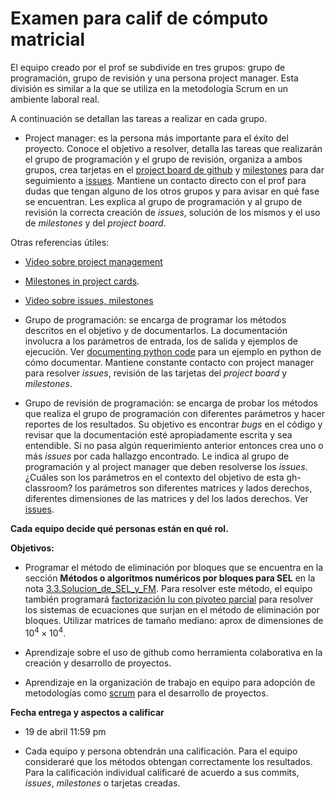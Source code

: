 # Examen para calif de cómputo matricial

El equipo creado por el prof se subdivide en tres grupos: grupo de programación, grupo de revisión y una persona project manager. Esta división es similar a la que se utiliza en la metodología Scrum en un ambiente laboral real.


A continuación se detallan las tareas a realizar en cada grupo.

* Project manager: es la persona más importante para el éxito del proyecto. Conoce el objetivo a resolver, detalla las tareas que realizarán el grupo de programación y el grupo de revisión, organiza a ambos grupos, crea tarjetas en el [project board de github](https://help.github.com/en/github/managing-your-work-on-github/creating-a-project-board) y [milestones](https://help.github.com/en/github/managing-your-work-on-github/tracking-the-progress-of-your-work-with-milestones) para dar seguimiento a [issues](https://help.github.com/en/github/managing-your-work-on-github/creating-an-issue). Mantiene un contacto directo con el prof para dudas que tengan alguno de los otros grupos y para avisar en qué fase se encuentran. Les explica al grupo de programación y al grupo de revisión la correcta creación de *issues*, solución de los mismos y el uso de *milestones* y del *project board*.

Otras referencias útiles:

  * [Video sobre project management](https://www.youtube.com/watch?v=ff5cBkPg-bQ)

  * [Milestones in project cards](https://github.blog/changelog/2019-05-30-milestones-in-project-cards/).
  
  * [Video sobre issues, milestones](https://www.youtube.com/watch?v=ukYSRu4k0gs)
  
* Grupo de programación: se encarga de programar los métodos descritos en el objetivo y de documentarlos. La documentación involucra a los parámetros de entrada, los de salida y ejemplos de ejecución. Ver [documenting python code](https://realpython.com/documenting-python-code/) para un ejemplo en python de cómo documentar. Mantiene constante contacto con project manager para resolver *issues*, revisión de las tarjetas del *project board* y *milestones*.

* Grupo de revisión de programación: se encarga de probar los métodos que realiza el grupo de programación con diferentes parámetros y hacer reportes de los resultados. Su objetivo es encontrar *bugs* en el código y revisar que la documentación esté apropiadamente escrita y sea entendible. Si no pasa algún requerimiento anterior entonces crea uno o más *issues* por cada hallazgo encontrado. Le indica al grupo de programación y al project manager que deben resolverse los *issues*. ¿Cuáles son los parámetros en el contexto del objetivo de esta gh-classroom? los parámetros son diferentes matrices y lados derechos, diferentes dimensiones de las matrices y del los lados derechos. Ver [issues](https://guides.github.com/features/issues/). 

**Cada equipo decide qué personas están en qué rol.**

**Objetivos:**

* Programar el método de eliminación por bloques que se encuentra en la sección **Métodos o algoritmos numéricos por bloques para SEL** en la nota [3.3.Solucion_de_SEL_y_FM](https://github.com/ITAM-DS/analisis-numerico-computo-cientifico/blob/master/temas/III.computo_matricial/3.3.Solucion_de_SEL_y_FM.ipynb). Para resolver este método, el equipo también programará  [factorización lu con pivoteo parcial](https://github.com/ITAM-DS/analisis-numerico-computo-cientifico/blob/master/temas/III.computo_matricial/3.3.a.Factorizacion_LU.ipynb) para resolver los sistemas de ecuaciones que surjan en el método de eliminación por bloques. Utilizar matrices de tamaño mediano: aprox de dimensiones de $10^4 \times 10^4$.

* Aprendizaje sobre el uso de github como herramienta colaborativa en la creación y desarrollo de proyectos.

* Aprendizaje en la organización de trabajo en equipo para adopción de metodologías como [scrum](https://www.youtube.com/watch?v=b02ZkndLk1Y&feature=emb_logo) para el desarrollo de proyectos. 

**Fecha entrega y aspectos a calificar**

* 19 de abril 11:59 pm

* Cada equipo y persona obtendrán una calificación. Para el equipo consideraré que los métodos obtengan correctamente los resultados. Para la calificación individual calificaré de acuerdo a sus commits, *issues*, *milestones* o tarjetas creadas.






